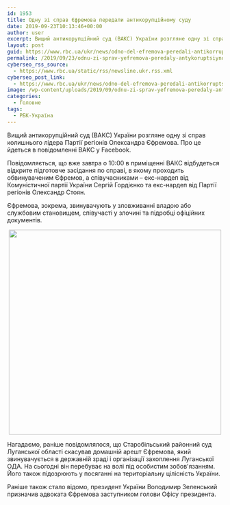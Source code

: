 ```yaml
---
id: 1953
title: Одну зі справ Єфремова передали антикорупційному суду
date: 2019-09-23T10:13:46+00:00
author: user
excerpt: Вищий антикорупційний суд (ВАКС) України розгляне одну зі справ колишнього лідера Партії регіонів Олександра Єфремова. Про це йдеться в повідомленні ВАКС...
layout: post
guid: https://www.rbc.ua/ukr/news/odno-del-efremova-peredali-antikorruptsionnomu-1569233396.html
permalink: /2019/09/23/odnu-zi-sprav-yefremova-peredaly-antykoruptsiynomu-sudu/
cyberseo_rss_source:
  - https://www.rbc.ua/static/rss/newsline.ukr.rss.xml
cyberseo_post_link:
  - https://www.rbc.ua/ukr/news/odno-del-efremova-peredali-antikorruptsionnomu-1569233396.html
image: /wp-content/uploads/2019/09/odnu-zi-sprav-yefremova-peredaly-antykoruptsiynomu-sudu.jpg
categories:
  - Головне
tags:
  - РБК-Україна
---
```

Вищий антикорупційний суд (ВАКС) України розгляне одну зі справ колишнього лідера Партії регіонів Олександра Єфремова. Про це йдеться в повідомленні ВАКС у Facebook.

Повідомляється, що вже завтра о 10:00 в приміщенні ВАКС відбудеться відкрите підготовче засідання по справі, в якому проходить обвинуваченим Єфремов, а співучасниками &#8211; екс-нардеп від Комуністичної партії України Сергій Гордієнко та екс-нардеп від Партії регіонів Олександр Стоян.

Єфремова, зокрема, звинувачують у зловживанні владою або службовим становищем, співучасті у злочині та підробці офіційних документів.

<p style="text-align: center">
  <img alt="" height="478" src="/static/ckef/img/Screenshot_1_1132.png" width="496" />
</p></p> 

Нагадаємо, раніше повідомлялося, що Старобільський районний суд Луганської області скасував домашній арешт Єфремова, який звинувачується в державній зраді і організації захоплення Луганської ОДА. На сьогодні він перебуває на волі під особистим зобов'язанням. Його також підозрюють у посяганні на територіальну цілісність України.

Раніше також стало відомо, президент України Володимир Зеленський призначив адвоката Єфремова заступником голови Офісу президента.</p>